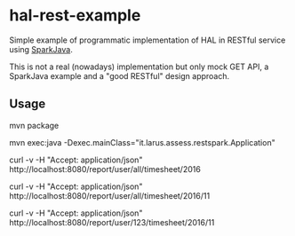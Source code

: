 # hal-rest-example
Simple example of programmatic implementation of HAL in RESTful service using [SparkJava](http://sparkjava.com/).

This is not a real (nowadays) implementation but only mock GET API, a SparkJava example and a "good RESTful" design approach.

## Usage
mvn package

mvn exec:java -Dexec.mainClass="it.larus.assess.restspark.Application"

curl -v -H "Accept: application/json" http://localhost:8080/report/user/all/timesheet/2016

curl -v -H "Accept: application/json" http://localhost:8080/report/user/all/timesheet/2016/11

curl -v -H "Accept: application/json" http://localhost:8080/report/user/123/timesheet/2016/11

